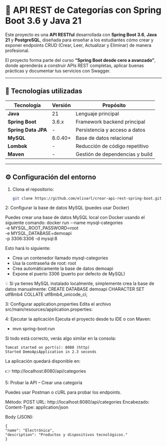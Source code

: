 # 🧩 API REST de Categorías con Spring Boot 3.6 y Java 21

Este proyecto es una **API RESTful** desarrollada con **Spring Boot 3.6**, **Java 21** y **PostgreSQL**, diseñada para enseñar a los estudiantes cómo crear y exponer endpoints CRUD (Crear, Leer, Actualizar y Eliminar) de manera profesional.

El proyecto forma parte del curso **“Spring Boot desde cero a avanzado”**, donde aprenderás a construir APIs REST completas, aplicar buenas prácticas y documentar tus servicios con Swagger.

---

## 🚀 Tecnologías utilizadas

| Tecnología                        | Versión | Propósito |
|-----------------------------------|--------|-----------|
| **Java**                          | 21 | Lenguaje principal |
| **Spring Boot**                   | 3.6.x | Framework backend principal |
| **Spring Data JPA**               | - | Persistencia y acceso a datos |
| **MySQL**                         | 8.0.40+ | Base de datos relacional |
| **Lombok**                        | - | Reducción de código repetitivo |
| **Maven**                         | - | Gestión de dependencias y build |

---

## ⚙️ Configuración del entorno

1. Clona el repositorio:
   ```bash
   git clone https://github.com/elivarl/crear-api-rest-spring-boot.git
2: Configurar la base de datos MySQL (puedes usar Docker)

Puedes crear una base de datos MySQL local con Docker usando el siguiente comando:
docker run --name mysql-categories \
-e MYSQL_ROOT_PASSWORD=root \
-e MYSQL_DATABASE=demoapi \
-p 3306:3306 -d mysql:8

Esto hará lo siguiente:
- Crea un contenedor llamado mysql-categories
- Usa la contraseña de root: root
- Crea automáticamente la base de datos demoapi
- Expone el puerto 3306 (puerto por defecto de MySQL)

💡 Si ya tienes MySQL instalado localmente, simplemente crea la base de datos manualmente:
CREATE DATABASE demoapi CHARACTER SET utf8mb4 COLLATE utf8mb4_unicode_ci;

3: Configurar application.properties
Edita el archivo src/main/resources/application.properties:

4: Ejecutar la aplicación
Ejecuta el proyecto desde tu IDE o con Maven:
- mvn spring-boot:run

Si todo está correcto, verás algo similar en la consola:
```
Tomcat started on port(s): 8080 (http)
Started DemoApiApplication in 2.3 seconds
```
La aplicación quedará disponible en:

👉 http://localhost:8080/api/categories

5: Probar la API – Crear una categoría

Puedes usar Postman o cURL para probar los endpoints.

Método: POST
URL: http://localhost:8080/api/categories
Encabezado:
Content-Type: application/json

Body (JSON):
```
{
"name": "Electrónica",
"description": "Productos y dispositivos tecnológicos."
}
```
